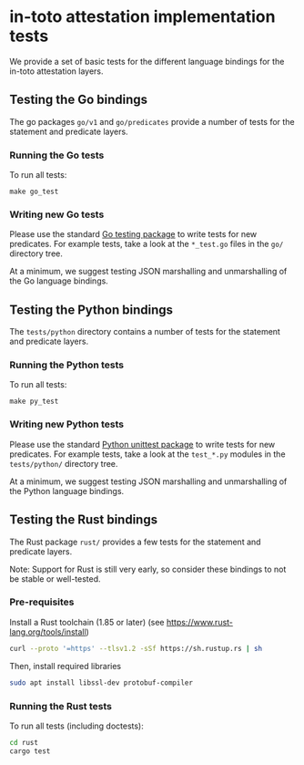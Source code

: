 # in-toto attestation implementation tests

We provide a set of basic tests for the different language
bindings for the in-toto attestation layers.

## Testing the Go bindings

The go packages `go/v1` and `go/predicates` provide a number of tests
for the statement and predicate layers.

### Running the Go tests

To run all tests:

```shell
make go_test
```

### Writing new Go tests

Please use the standard [Go testing package] to write tests
for new predicates. For example tests, take a look at the `*_test.go`
files in the `go/` directory tree.

At a minimum, we suggest testing JSON marshalling and unmarshalling
of the Go language bindings.

## Testing the Python bindings

The `tests/python` directory contains a number of tests for the statement
and predicate layers.

### Running the Python tests

To run all tests:

```shell
make py_test
```

### Writing new Python tests

Please use the standard [Python unittest package] to write tests
for new predicates. For example tests, take a look at the `test_*.py`
modules in the `tests/python/` directory tree.

At a minimum, we suggest testing JSON marshalling and unmarshalling
of the Python language bindings.

## Testing the Rust bindings

The Rust package `rust/` provides a few tests for the statement and predicate
layers.

Note: Support for Rust is still very early, so consider these bindings to not
be stable or well-tested.

### Pre-requisites

Install a Rust toolchain (1.85 or later)
(see https://www.rust-lang.org/tools/install)

```bash
curl --proto '=https' --tlsv1.2 -sSf https://sh.rustup.rs | sh
```

Then, install required libraries

```bash
sudo apt install libssl-dev protobuf-compiler
```

### Running the Rust tests

To run all tests (including doctests):

```bash
cd rust
cargo test
```

[Go testing package]: https://pkg.go.dev/testing
[Python unittest package]: https://docs.python.org/3/library/unittest.html
